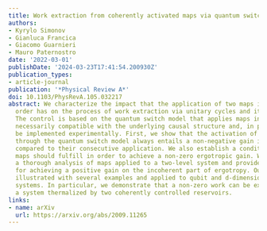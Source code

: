 ```yaml
---
title: Work extraction from coherently activated maps via quantum switch
authors:
- Kyrylo Simonov
- Gianluca Francica
- Giacomo Guarnieri
- Mauro Paternostro
date: '2022-03-01'
publishDate: '2024-03-23T17:41:54.200930Z'
publication_types:
- article-journal
publication: '*Physical Review A*'
doi: 10.1103/PhysRevA.105.032217
abstract: We characterize the impact that the application of two maps in a quantum-controlled
  order has on the process of work extraction via unitary cycles and its optimization.
  The control is based on the quantum switch model that applies maps in an order not
  necessarily compatible with the underlying causal structure and, in principle, can
  be implemented experimentally. First, we show that the activation of quantum maps
  through the quantum switch model always entails a non-negative gain in ergotropy
  compared to their consecutive application. We also establish a condition that the
  maps should fulfill in order to achieve a non-zero ergotropic gain. We then perform
  a thorough analysis of maps applied to a two-level system and provide general conditions
  for achieving a positive gain on the incoherent part of ergotropy. Our results are
  illustrated with several examples and applied to qubit and d-dimensional quantum
  systems. In particular, we demonstrate that a non-zero work can be extracted from
  a system thermalized by two coherently controlled reservoirs.
links:
- name: arXiv
  url: https://arxiv.org/abs/2009.11265
---
```

